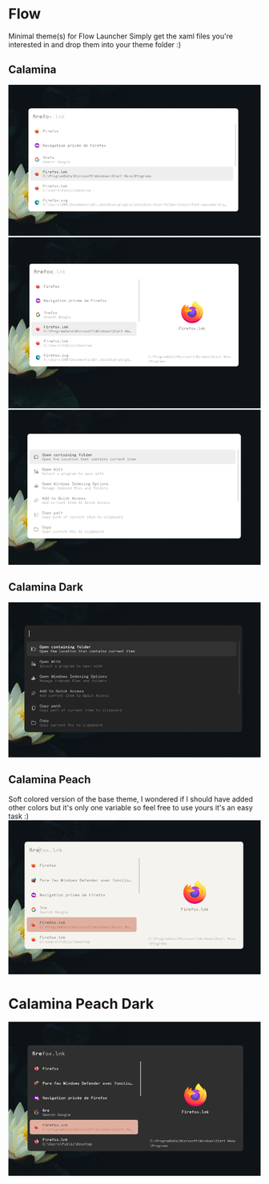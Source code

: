 # Flow
Minimal theme(s) for Flow Launcher
Simply get the xaml files you're interested in and drop them into your theme folder :)  

## Calamina
![calamina theme](calamina.png)
![calamina theme](calamina2.png)
![calamina theme](calamina3.png)

## Calamina Dark
![calamina dark theme](calaminaDark.png)

## Calamina Peach
Soft colored version of the base theme, I wondered if I should have added other colors but it's only one variable so feel free to use yours it's an easy task :)
![calamina peach theme](calaminaPeach.png)

# Calamina Peach Dark
![calamina peach dark theme](calaminaPeachDark.png)
